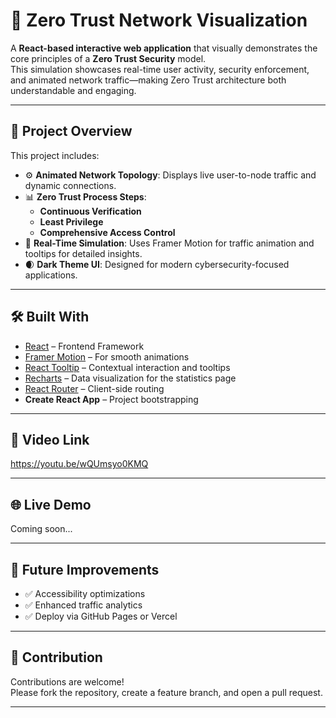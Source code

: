 # 🔐 Zero Trust Network Visualization

A **React-based interactive web application** that visually demonstrates the core principles of a **Zero Trust Security** model.  
This simulation showcases real-time user activity, security enforcement, and animated network traffic—making Zero Trust architecture both understandable and engaging.

---

## 🧠 Project Overview

This project includes:

- ⚙️ **Animated Network Topology**: Displays live user-to-node traffic and dynamic connections.
- 📊 **Zero Trust Process Steps**:
  - **Continuous Verification**
  - **Least Privilege**
  - **Comprehensive Access Control**
- 🚀 **Real-Time Simulation**: Uses Framer Motion for traffic animation and tooltips for detailed insights.
- 🌒 **Dark Theme UI**: Designed for modern cybersecurity-focused applications.

---

## 🛠️ Built With

- [React](https://reactjs.org/) – Frontend Framework
- [Framer Motion](https://www.framer.com/motion/) – For smooth animations
- [React Tooltip](https://react-tooltip.com/) – Contextual interaction and tooltips
- [Recharts](https://recharts.org/) – Data visualization for the statistics page
- [React Router](https://reactrouter.com/) – Client-side routing
- **Create React App** – Project bootstrapping

---

## 📸 Video Link
https://youtu.be/wQUmsyo0KMQ



---

## 🌐 Live Demo

Coming soon...

---

## 🧪 Future Improvements

- ✅ Accessibility optimizations
- ✅ Enhanced traffic analytics
- ✅ Deploy via GitHub Pages or Vercel

---


## 🤝 Contribution

Contributions are welcome!  
Please fork the repository, create a feature branch, and open a pull request.

---

